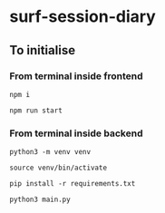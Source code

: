 # surf-session-diary

## To initialise

### From terminal inside frontend
`npm i`

`npm run start`

### From terminal inside backend
`python3 -m venv venv`

`source venv/bin/activate`

`pip install -r requirements.txt`

`python3 main.py`
